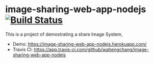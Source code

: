 # image-sharing-web-app-nodejs [![Build Status](https://app.travis-ci.com/wahengchang/image-sharing-web-app-nodejs.svg?branch=master)](https://app.travis-ci.com/wahengchang/image-sharing-web-app-nodejs)
This is a project of demostrating a share Image System, 

 - Demo: https://image-sharing-web-app-nodejs.herokuapp.com/
 - Travis CI: https://app.travis-ci.com/github/wahengchang/image-sharing-web-app-nodejs